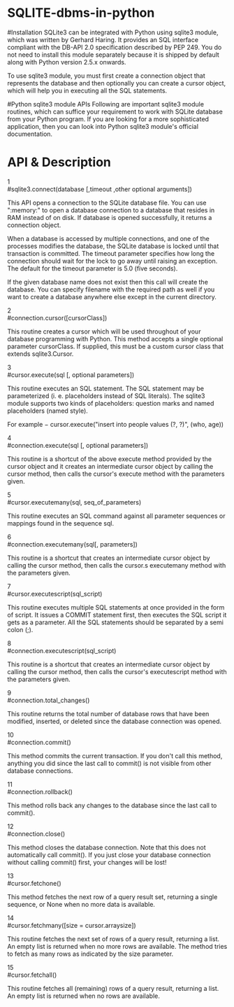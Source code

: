 # SQLITE-dbms-in-python

#Installation
SQLite3 can be integrated with Python using sqlite3 module, which was written by Gerhard Haring. It provides an SQL interface compliant with the DB-API 2.0 specification described by PEP 249. You do not need to install this module separately because it is shipped by default along with Python version 2.5.x onwards.

To use sqlite3 module, you must first create a connection object that represents the database and then optionally you can create a cursor object, which will help you in executing all the SQL statements.

#Python sqlite3 module APIs
Following are important sqlite3 module routines, which can suffice your requirement to work with SQLite database from your Python program. If you are looking for a more sophisticated application, then you can look into Python sqlite3 module's official documentation.

#	API & Description
1	
#sqlite3.connect(database [,timeout ,other optional arguments])

This API opens a connection to the SQLite database file. You can use ":memory:" to open a database connection to a database that resides in RAM instead of on disk. If database is opened successfully, it returns a connection object.

When a database is accessed by multiple connections, and one of the processes modifies the database, the SQLite database is locked until that transaction is committed. The timeout parameter specifies how long the connection should wait for the lock to go away until raising an exception. The default for the timeout parameter is 5.0 (five seconds).

If the given database name does not exist then this call will create the database. You can specify filename with the required path as well if you want to create a database anywhere else except in the current directory.

2	
#connection.cursor([cursorClass])

This routine creates a cursor which will be used throughout of your database programming with Python. This method accepts a single optional parameter cursorClass. If supplied, this must be a custom cursor class that extends sqlite3.Cursor.

3	
#cursor.execute(sql [, optional parameters])

This routine executes an SQL statement. The SQL statement may be parameterized (i. e. placeholders instead of SQL literals). The sqlite3 module supports two kinds of placeholders: question marks and named placeholders (named style).

For example − cursor.execute("insert into people values (?, ?)", (who, age))

4	
#connection.execute(sql [, optional parameters])

This routine is a shortcut of the above execute method provided by the cursor object and it creates an intermediate cursor object by calling the cursor method, then calls the cursor's execute method with the parameters given.

5	
#cursor.executemany(sql, seq_of_parameters)

This routine executes an SQL command against all parameter sequences or mappings found in the sequence sql.

6	
#connection.executemany(sql[, parameters])

This routine is a shortcut that creates an intermediate cursor object by calling the cursor method, then calls the cursor.s executemany method with the parameters given.

7	
#cursor.executescript(sql_script)

This routine executes multiple SQL statements at once provided in the form of script. It issues a COMMIT statement first, then executes the SQL script it gets as a parameter. All the SQL statements should be separated by a semi colon (;).

8	
#connection.executescript(sql_script)

This routine is a shortcut that creates an intermediate cursor object by calling the cursor method, then calls the cursor's executescript method with the parameters given.

9	
#connection.total_changes()

This routine returns the total number of database rows that have been modified, inserted, or deleted since the database connection was opened.

10	
#connection.commit()

This method commits the current transaction. If you don't call this method, anything you did since the last call to commit() is not visible from other database connections.

11	
#connection.rollback()

This method rolls back any changes to the database since the last call to commit().

12	
#connection.close()

This method closes the database connection. Note that this does not automatically call commit(). If you just close your database connection without calling commit() first, your changes will be lost!

13	
#cursor.fetchone()

This method fetches the next row of a query result set, returning a single sequence, or None when no more data is available.

14	
#cursor.fetchmany([size = cursor.arraysize])

This routine fetches the next set of rows of a query result, returning a list. An empty list is returned when no more rows are available. The method tries to fetch as many rows as indicated by the size parameter.

15	
#cursor.fetchall()

This routine fetches all (remaining) rows of a query result, returning a list. An empty list is returned when no rows are available.
